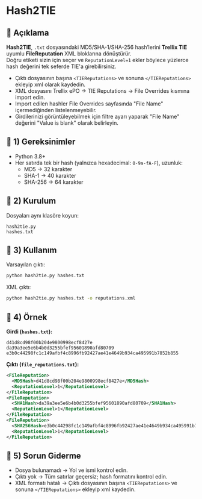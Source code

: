 # Hash2TIE

## 📌 Açıklama
**Hash2TIE**, `.txt` dosyasındaki MD5/SHA-1/SHA-256 hash’lerini **Trellix TIE** uyumlu **FileReputation** XML bloklarına dönüştürür.  
Doğru etiketi sizin için seçer ve `ReputationLevel=1` ekler böylece yüzlerce hash değerini tek seferde TIE'a girebilirsiniz.

- Çıktı dosyasının başına `<TIEReputations>` ve sonuna `</TIEReputations>` ekleyip xml olarak kaydedin.
- XML dosyasını Trellix ePO → TIE Reputations → File Overrides kısmına import edin.
- Import edilen hashler File Overrides sayfasında "File Name" içermediğinden listelenmeyebilir.
- Girdilerinizi görüntüleyebilmek için filtre ayarı yaparak "File Name" değerini "Value is blank" olarak belirleyin.

## 🔹 1) Gereksinimler
- Python 3.8+
- Her satırda tek bir hash (yalnızca hexadecimal: `0-9a-fA-F`), uzunluk:
  - MD5 → 32 karakter
  - SHA-1 → 40 karakter
  - SHA-256 → 64 karakter

## 🔹 2) Kurulum
Dosyaları aynı klasöre koyun:
```
hash2tie.py
hashes.txt
```

## 🔹 3) Kullanım
Varsayılan çıktı:
```bash
python hash2tie.py hashes.txt
```
XML çıktı:
```bash
python hash2tie.py hashes.txt -o reputations.xml
```

## 🔹 4) Örnek
**Girdi (`hashes.txt`):**
```
d41d8cd98f00b204e9800998ecf8427e
da39a3ee5e6b4b0d3255bfef95601890afd80709
e3b0c44298fc1c149afbf4c8996fb92427ae41e4649b934ca495991b7852b855
```

**Çıktı (`file_reputations.txt`):**
```xml
<FileReputation>
  <MD5Hash>d41d8cd98f00b204e9800998ecf8427e</MD5Hash>
  <ReputationLevel>1</ReputationLevel>
</FileReputation>
<FileReputation>
  <SHA1Hash>da39a3ee5e6b4b0d3255bfef95601890afd80709</SHA1Hash>
  <ReputationLevel>1</ReputationLevel>
</FileReputation>
<FileReputation>
  <SHA256Hash>e3b0c44298fc1c149afbf4c8996fb92427ae41e4649b934ca495991b7852b855</SHA256Hash>
  <ReputationLevel>1</ReputationLevel>
</FileReputation>
```

## 🔹 5) Sorun Giderme
- Dosya bulunamadı → Yol ve ismi kontrol edin.  
- Çıktı yok → Tüm satırlar geçersiz; hash formatını kontrol edin.
- XML formatı hatalı → Çıktı dosyasının başına `<TIEReputations>` ve sonuna `</TIEReputations>` ekleyip xml kaydedin.
